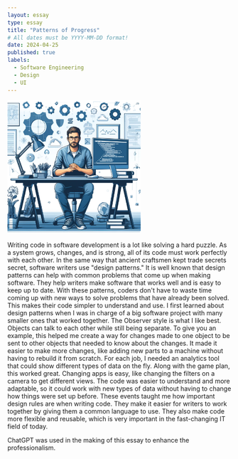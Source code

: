 ```yaml
---
layout: essay
type: essay
title: "Patterns of Progress"
# All dates must be YYYY-MM-DD format!
date: 2024-04-25
published: true
labels:
  - Software Engineering
  - Design
  - UI
---
```


<div class="text-center p-2">
  <img width="300px" src="../img/designpic.jpeg" >
</div>

  Writing code in software development is a lot like solving a hard puzzle. As a system grows, changes, and is strong, all of its code must work perfectly with each other. In the same way that ancient craftsmen kept trade secrets secret, software writers use "design patterns." 
  It is well known that design patterns can help with common problems that come up when making software. They help writers make software that works well and is easy to keep up to date. With these patterns, coders don't have to waste time coming up with new ways to solve problems that have already been solved. This makes their code simpler to understand and use. 
  I first learned about design patterns when I was in charge of a big software project with many smaller ones that worked together. The Observer style is what I like best. Objects can talk to each other while still being separate. To give you an example, this helped me create a way for changes made to one object to be sent to other objects that needed to know about the changes. It made it easier to make more changes, like adding new parts to a machine without having to rebuild it from scratch. 
  For each job, I needed an analytics tool that could show different types of data on the fly. Along with the game plan, this worked great. Changing apps is easy, like changing the filters on a camera to get different views. The code was easier to understand and more adaptable, so it could work with new types of data without having to change how things were set up before. 
  These events taught me how important design rules are when writing code. They make it easier for writers to work together by giving them a common language to use. They also make code more flexible and reusable, which is very important in the fast-changing IT field of today. 

ChatGPT was used in the making of this essay to enhance the professionalism. 

